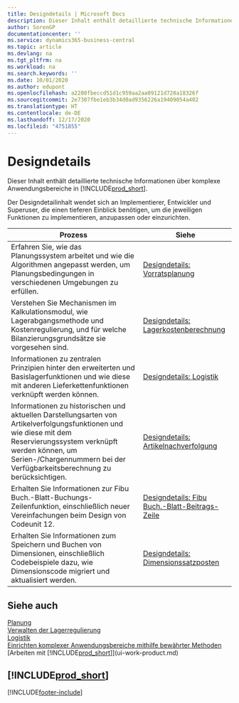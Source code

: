 ```yaml
---
title: Designdetails | Microsoft Docs
description: Dieser Inhalt enthält detaillierte technische Informationen über komplexe Anwendungsbereiche in  Business Central.
author: SorenGP
documentationcenter: ''
ms.service: dynamics365-business-central
ms.topic: article
ms.devlang: na
ms.tgt_pltfrm: na
ms.workload: na
ms.search.keywords: ''
ms.date: 10/01/2020
ms.author: edupont
ms.openlocfilehash: a2280fbeccd51d1c959aa2aa09121d728a18326f
ms.sourcegitcommit: 2e7307fbe1eb3b34d0ad9356226a19409054a402
ms.translationtype: HT
ms.contentlocale: de-DE
ms.lasthandoff: 12/17/2020
ms.locfileid: "4751855"
---
```

# <a name="design-details"></a>Designdetails
Dieser Inhalt enthält detaillierte technische Informationen über komplexe Anwendungsbereiche in [!INCLUDE[prod_short](includes/prod_short.md)].  

 Der Designdetailinhalt wendet sich an Implementierer, Entwickler und Superuser, die einen tieferen Einblick benötigen, um die jeweiligen Funktionen zu implementieren, anzupassen oder einzurichten.  

|**Prozess**|**Siehe**|  
|------------|-------------|  
|Erfahren Sie, wie das Planungssystem arbeitet und wie die Algorithmen angepasst werden, um Planungsbedingungen in verschiedenen Umgebungen zu erfüllen.|[Designdetails: Vorratsplanung](design-details-supply-planning.md)|  
|Verstehen Sie Mechanismen im Kalkulationsmodul, wie Lagerabgangsmethode und Kostenregulierung, und für welche Bilanzierungsgrundsätze sie vorgesehen sind.|[Designdetails: Lagerkostenberechnung](design-details-inventory-costing.md)|  
|Informationen zu zentralen Prinzipien hinter den erweiterten und Basislagerfunktionen und wie diese mit anderen Lieferkettenfunktionen verknüpft werden können.|[Designdetails: Logistik](design-details-warehouse-management.md)|  
|Informationen zu historischen und aktuellen Darstellungsarten von Artikelverfolgungsfunktionen und wie diese mit dem Reservierungssystem verknüpft werden können, um Serien-/Chargennummern bei der Verfügbarkeitsberechnung zu berücksichtigen.|[Designdetails: Artikelnachverfolgung](design-details-item-tracking.md)|  
|Erhalten Sie Informationen zur Fibu Buch.-Blatt-Buchungs-Zeilenfunktion, einschließlich neuer Vereinfachungen beim Design von Codeunit 12.|[Designdetails: Fibu Buch.-Blatt-Beitrags-Zeile](design-details-general-journal-post-line.md)|
|Erhalten Sie Informationen zum Speichern und Buchen von Dimensionen, einschließlich Codebeispiele dazu, wie Dimensionscode migriert und aktualisiert werden.|[Designdetails: Dimensionssatzposten](design-details-dimension-set-entries.md)| 

## <a name="see-also"></a>Siehe auch  
 [Planung](production-planning.md)   
 [Verwalten der Lagerregulierung](finance-manage-inventory-costs.md)   
 [Logistik](warehouse-manage-warehouse.md)   
 [Einrichten komplexer Anwendungsbereiche mithilfe bewährter Methoden](set-up-complex-application-areas-using-best-practices.md)  
 [Arbeiten mit [!INCLUDE[prod_short](includes/prod_short.md)]](ui-work-product.md)

 ## [!INCLUDE[prod_short](includes/free_trial_md.md)]  


[!INCLUDE[footer-include](includes/footer-banner.md)]